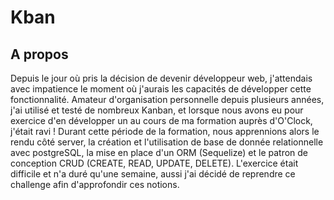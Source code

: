 # Kban

## A propos
Depuis le jour où pris la décision de devenir développeur web, j'attendais avec impatience le moment où j'aurais les capacités de développer cette fonctionnalité. 
Amateur d'organisation personnelle depuis plusieurs années, j'ai utilisé et testé de nombreux Kanban, et lorsque nous avons eu pour exercice d'en développer un au cours de ma formation auprès d'O'Clock, j'était ravi !
Durant cette période de la formation, nous apprennions alors le rendu côté server, la création et l'utilisation de base de donnée relationnelle avec postgreSQL, la mise en place d'un ORM (Sequelize) et le patron de conception CRUD (CREATE, READ, UPDATE, DELETE).
L'exercice était difficile et n'a duré qu'une semaine, aussi j'ai décidé de reprendre ce challenge afin d'approfondir ces notions.
